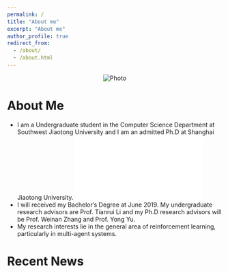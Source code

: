 ```yaml
---
permalink: /
title: "About me"
excerpt: "About me"
author_profile: true
redirect_from: 
  - /about/
  - /about.html
---
```


<p align="center">
  <img src="https://ericonaldo.github.io/files/mhliu.jpg?raw=true" alt="Photo" style="width: 450px;"/> 
</p>

# About Me
- I am a Undergraduate student in the Computer Science Department at Southwest Jiaotong University and I am an admitted Ph.D at Shanghai Jiaotong University. ![Curriculum Vitae](/files/minghuanliu_cv.pdf)
- I will received my Bachelor’s Degree at June 2019. My undergraduate research advisors are Prof. Tianrui Li and my Ph.D research advisors will be Prof. Weinan Zhang and Prof. Yong Yu.
- My research interests lie in the general area of reinforcement learning, particularly in multi-agent systems.



# Recent News

